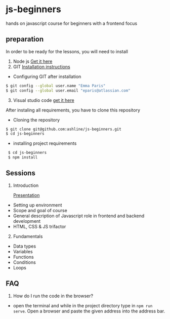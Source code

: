 # js-beginners

hands on javascript course for beginners with a frontend focus

## preparation

In order to be ready for the lessons, you will need to install

1. Node js [Get it here](https://nodejs.org/en/download)
2. GIT [Installation instructions](https://www.atlassian.com/git/tutorials/install-git)

- Configuring GIT after installation

```sh
$ git config --global user.name "Emma Paris"
$ git config --global user.email "eparis@atlassian.com"
```

3. Visual studio code [get it here](https://code.visualstudio.com/Download)

After instaling all requirements, you have to clone this repository

- Cloning the repository

```sh
$ git clone git@github.com:ashline/js-beginners.git
$ cd js-beginners
```

- installing project requirements

```sh
 $ cd js-beginners
 $ npm install
```

## Sessions

1. Introduction

   [Presentation](https://docs.google.com/presentation/d/1V5vsBr20x563akwmiF3LzUoTWhpNENAyWjUVN9AXQ70/edit?usp=sharing)

- Setting up environment
- Scope and goal of course
- General description of Javascript role in frontend and backend development
- HTML, CSS & JS trifactor

2. Fundamentals

- Data types
- Variables
- Functions
- Conditions
- Loops

## FAQ

1. How do I run the code in the browser?

- open the terminal and while in the project directory type in `npm run serve`. Open a browser and paste the given address into the address bar.
